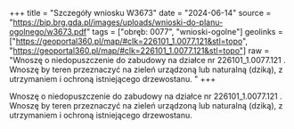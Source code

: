 +++
title = "Szczegóły wniosku W3673"
date = "2024-06-14"
source = "https://bip.brg.gda.pl/images/uploads/wnioski-do-planu-ogolnego/w3673.pdf"
tags = ["obręb: 0077", "wnioski-ogolne"]
geolinks = ["https://geoportal360.pl/map/#clk=226101_1.0077.121&stl=topo", "https://geoportal360.pl/map/#clk=226101_1.0077.121&stl=topo"]
raw = "Wnoszę o niedopuszczenie do zabudowy na działce nr 226101_1.0077.121 . Wnoszę by teren przeznaczyć na zieleń urządzoną lub naturalną (dziką), z utrzymaniem i ochroną istniejącego drzewostanu. "
+++

Wnoszę o niedopuszczenie do zabudowy na działce nr 226101_1.0077.121 . Wnoszę
by teren przeznaczyć na zieleń urządzoną lub naturalną (dziką), z utrzymaniem i ochroną
istniejącego drzewostanu.



